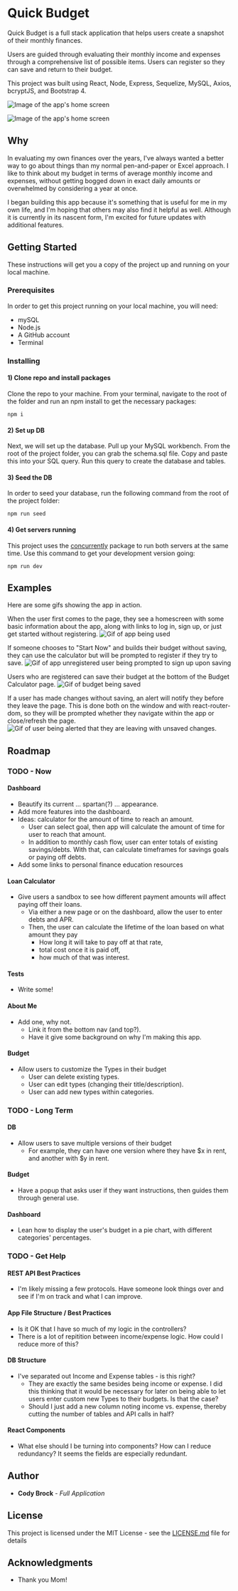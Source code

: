 # Quick Budget

Quick Budget is a full stack application that helps users create a snapshot of their monthly finances.  

Users are guided through evaluating their monthly income and expenses through a comprehensive list of possible items.  Users can register so they can save and return to their budget.

This project was built using React, Node, Express, Sequelize, MySQL, Axios, bcryptJS, and Bootstrap 4.

![Image of the app's home screen](/images/README/Home_10-05-20.png "Homepage")

![Image of the app's home screen](/https://github.com/cody-brock/budget-app/master/images/README/Home_10-05-20.png "Homepage")

## Why

In evaluating my own finances over the years, I've always wanted a better way to go about things than my normal pen-and-paper or Excel approach.  I like to think about my budget in terms of average monthly income and expenses, without getting bogged down in exact daily amounts or overwhelmed by considering a year at once.

I began building this app because it's something that is useful for me in my own life, and I'm hoping that others may also find it helpful as well.  Although it is currently in its nascent form, I'm excited for future updates with additional features.

## Getting Started

These instructions will get you a copy of the project up and running on your local machine.

### Prerequisites

In order to get this project running on your local machine, you will need:
* mySQL
* Node.js
* A GitHub account
* Terminal

### Installing

#### 1) Clone repo and install packages

Clone the repo to your machine.  From your terminal, navigate to the root of the folder and run an npm install to get the necessary packages:

```
npm i
```

#### 2) Set up DB

Next, we will set up the database.  Pull up your MySQL workbench.  From the root of the project folder, you can grab the schema.sql file.  Copy and paste this into your SQL query.  Run this query to create the database and tables.

#### 3) Seed the DB

In order to seed your database, run the following command from the root of the project folder: 

```
npm run seed
```

#### 4) Get servers running

This project uses the [concurrently](https://www.npmjs.com/package/concurrently) package to run both servers at the same time. Use this command to get your development version going:

```
npm run dev
```

## Examples
Here are some gifs showing the app in action.

When the user first comes to the page, they see a homescreen with some basic information about the app, along with links to log in, sign up, or just get started without registering.
![Gif of app being used](https://github.com/cody-brock/budget-app/master/images/README/Budget_Example_10-05-20.gif "Homepage and Budget Calculator")

If someone chooses to "Start Now" and builds their budget without saving, they can use the calculator but will be prompted to register if they try to save.
![Gif of app unregistered user being prompted to sign up upon saving](https://github.com/cody-brock/budget-app/master/images/README/New_User_Save_Example_10-05-20.gif "Unregistered user being prompted to sign up upon saving")

Users who are registered can save their budget at the bottom of the Budget Calculator page.
![Gif of budget being saved](https://github.com/cody-brock/budget-app/master/images/README/Save_Example_10-05-20.gif "Budget being saved")

If a user has made changes without saving, an alert will notify they before they leave the page.  This is done both on the window and with react-router-dom, so they will be prompted whether they navigate within the app or close/refresh the page.
![Gif of user being alerted that they are leaving with unsaved changes](https://github.com/cody-brock/budget-app/master/images/README/Unsaved_Changes_Example_10-05-20.gif "User being alerted of unsaved changes").


## Roadmap

### TODO - Now

#### Dashboard
- Beautify its current ... spartan(?) ... appearance.
- Add more features into the dashboard.  
- Ideas: calculator for the amount of time to reach an amount.
  - User can select goal, then app will calculate the amount of time for user to reach that amount.
  - In addition to monthly cash flow, user can enter totals of existing savings/debts.  With that, can calculate timeframes for savings goals or paying off debts.
- Add some links to personal finance education resources

#### Loan Calculator
- Give users a sandbox to see how different payment amounts will affect paying off their loans.
  - Via either a new page or on the dashboard, allow the user to enter debts and APR.  
  - Then, the user can calculate the lifetime of the loan based on what amount they pay 
    - How long it will take to pay off at that rate, 
    - total cost once it is paid off, 
    - how much of that was interest.

#### Tests
- Write some!

#### About Me
- Add one, why not.  
  - Link it from the bottom nav (and top?).
  - Have it give some background on why I'm making this app.

#### Budget
- Allow users to customize the Types in their budget
  - User can delete existing types.
  - User can edit types (changing their title/description).
  - User can add new types within categories.

### TODO - Long Term

#### DB
- Allow users to save multiple versions of their budget
  - For example, they can have one version where they have $x in rent, and another with $y in rent.

#### Budget
- Have a popup that asks user if they want instructions, then guides them through general use.

#### Dashboard
- Lean how to display the user's budget in a pie chart, with different categories' percentages.


### TODO - Get Help

#### REST API Best Practices
- I'm likely missing a few protocols.  Have someone look things over and see if I'm on track and what I can improve.

#### App File Structure / Best Practices
- Is it OK that I have so much of my logic in the controllers?
- There is a lot of repitition between income/expense logic.  How could I reduce more of this?

#### DB Structure
- I've separated out Income and Expense tables - is this right?  
  - They are exactly the same besides being income or expense.  I did this thinking that it would be necessary for later on being able to let users enter custom new Types to their budgets.  Is that the case?  
  - Should I just add a new column noting income vs. expense, thereby cutting the number of tables and API calls in half?

#### React Components
- What else should I be turning into components?  How can I reduce redundancy?  It seems the fields are especially redundant.


## Author

* **Cody Brock** - *Full Application* 

## License

This project is licensed under the MIT License - see the [LICENSE.md](LICENSE.md) file for details

## Acknowledgments

* Thank you Mom!
